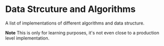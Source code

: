 # Data Strcuture and Algorithms 
A list of implementations of different algorithms and data structure.



**Note**
This is only for learning purposes, it's not even close to a production level implementation.
